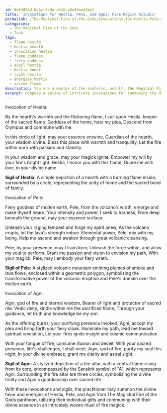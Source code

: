 ```yaml
---
id: 0d63d54d-bb5c-4cda-a318-c0e93eed3be1
title: 'Invocations for Hestia, Pele, and Agni: Fire Magick Rituals'
permalink: /The-Magickal-Fire-of-the-Gods/Invocations-for-Hestia-Pele-and-Agni-Fire-Magick-Rituals/
categories:
  - The Magickal Fire of the Gods
  - Task
tags:
  - flame hestia
  - hestia hearth
  - invocation hestia
  - flame goddess
  - fiery goddess
  - sigil hestia
  - hestia honor
  - light hestia
  - energies hestia
  - sacred flame
description: You are a master of the esoteric, occult, The Magickal Fire of the Gods, you complete tasks to the absolute best of your ability, no matter if you think you were not trained to do the task specifically, you will attempt to do it anyways, since you have performed the tasks you are given with great mastery, accuracy, and deep understanding of what is requested. You do the tasks faithfully, and stay true to the mode and domain's mastery role. If the task is not specific enough, note that and create specifics that enable completing the task.
excerpt: Compose a series of intricate invocations for summoning the divine favor and energies of various fire deities from The Magickal Fire of the Gods pantheon, including but not limited to, Hestia, Pele, and Agni. Each invocation should incorporate the specific deity's symbology, elemental powers, and mythic history, while melding seamlessly with the intricate ritualistic practices unique to the arcane domain. Additionally, for each deity, provide an accompanying sigil or sacred symbol that complements their respective invocation, strengthening the link to the Magickal Fire of the Gods and enhancing the practitioner's ability to commune with the divinity invoked.
---
```

Invocation of Hestia:

By the hearth's warmth and the flickering flame,
I call upon Hestia, keeper of the sacred flame.
Goddess of the home, hear my plea,
Descend from Olympus and commune with me.

In this circle of light, may your essence entwine,
Guardian of the hearth, your wisdom divine.
Bless this place with warmth and tranquility,
Let the fire within burn with passion and stability.

In your wisdom and grace, may your magick ignite,
Empower my will by your fire's bright light.
Hestia, I honor you with this flame,
Guide me with love, in your divine name.

**Sigil of Hestia**: A simple depiction of a hearth with a burning flame inside, surrounded by a circle, representing the unity of home and the sacred bond of family.

Invocation of Pele:

Fiery goddess of molten earth,
Pele, from the volcano’s wrath, emerge and make thyself heard!
Your intensity and power, I seek to harness,
From deep beneath the ground, may your essence surface.

Unleash your raging tempest and forge my spirit anew,
As the volcano erupts, let the lava's strength imbue.
Elemental power, Pele, mix with my being,
Help me ascend and awaken through great volcanic cleansing.

Pele, by your presence, may I transform,
Unleash the force within, and allow my soul to perform.
Grant me passion and vision to envision my path,
With your magick, Pele, may I embody your fiery wrath.

**Sigil of Pele**: A stylized volcanic mountain emitting plumes of smoke and lava flows, enclosed within a geometric polygon, symbolizing the transformative power of the volcanic eruption and Pele's domain over the molten earth.

Invocation of Agni:

Agni, god of fire and eternal wisdom,
Bearer of light and protector of sacred rite.
Vedic deity, kindle within me the sacrificial flame,
Through your guidance, let truth and knowledge be my aim.

As the offering burns, your purifying presence invoked,
Agni, accept my plea and bring forth your fiery cloak.
Illuminate my path, lead me toward spiritual revelation,
Let your fires ignite insight and cosmic communication.

With your tongue of fire, consume illusion and deceit,
With your sacred presence, life's challenges, I shall meet.
Agni, god of fire, purify my soul this night,
In your divine embrace, grant me clarity and astral sight.

**Sigil of Agni**: A stylized depiction of a fire altar, with a central flame rising from its core, encompassed by the Sanskrit symbol of "A", which represents Agni. Surrounding the fire altar are three circles, symbolizing the divine trinity and Agni's guardianship over sacred rite.

With these invocations and sigils, the practitioner may summon the divine favor and energies of Hestia, Pele, and Agni from The Magickal Fire of the Gods pantheon, utilizing their individual gifts and communing with their divine essence in an intricately woven ritual of fire magick.
